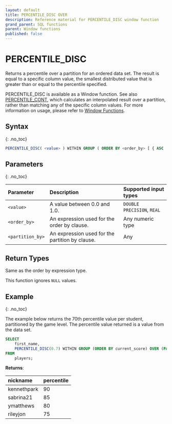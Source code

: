 ```yaml
---
layout: default
title: PERCENTILE_DISC OVER
description: Reference material for PERCENTILE_DISC window function
grand_parent: SQL functions
parent: Window functions
published: false
---
```


# PERCENTILE\_DISC

Returns a percentile over a partition for an ordered data set. The result is equal to a specific column value, the smallest distributed value that is greater than or equal to the percentile specified. 

PERCENTILE\_DISC is available as a Window function. See also [PERCENTILE\_CONT](../window/percentile-cont-window.md), which calculates an interpolated result over a partition, rather than matching any of the specific column values. For more information on usage, please refer to [Window Functions](./index.md).

## Syntax
{: .no_toc}

```sql
PERCENTILE_DISC( <value> ) WITHIN GROUP ( ORDER BY <order_by> [ { ASC | DESC } ] ) [ OVER ( PARTITION BY <partition_by> ) ]
```

## Parameters 
{: .no_toc}

| Parameter | Description                                      |Supported input types | 
| :--------- | :------------------------------------------------ | :------------| 
| `<value>`   | A value between 0.0 and 1.0.  | `DOUBLE PRECISION`, `REAL` |
| `<order_by>` | An expression used for the order by clause. | Any numeric type |
| `<partition_by>` | An expression used for the partition by clause. | Any |

## Return Types
Same as the order by expression type.

This function ignores `NULL` values.


## Example
{: .no_toc}

The example below returns the 70th percentile value per student, partitioned by the game level. The percentile value returned is a value from the data set. 

```sql
SELECT
	first_name,
	PERCENTILE_DISC(0.7) WITHIN GROUP (ORDER BY current_score) OVER (PARTITION BY level) AS percentile
FROM
	players;
```

**Returns**:

| nickname | percentile | 
|:-----|:-------|
| kennethpark | 90 | 
| sabrina21 | 85 | 
| ymatthews | 80 | 
| rileyjon | 75 | 
